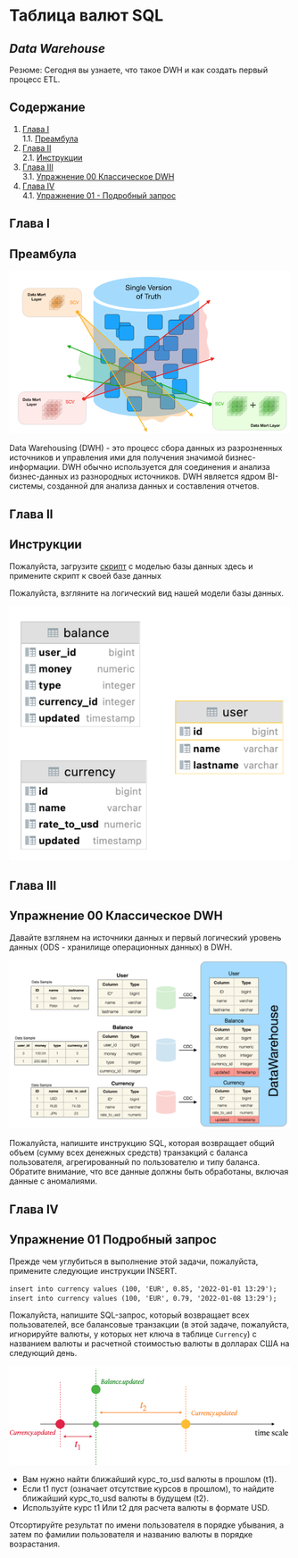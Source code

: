 # Таблица валют SQL

## _Data Warehouse_

Резюме: Сегодня вы узнаете, что такое DWH и как создать первый процесс ETL.

## Содержание

1. [Глава I](#глава-i) \
    1.1. [Преамбула](#преамбула)
2. [Глава II](#глава-ii) \
    2.1. [Инструкции](#инструкции)
3. [Глава III](#глава-iii) \
    3.1. [Упражнение 00 Классическое DWH](#упражнение-00-классическое-dwh)  
4. [Глава IV](#глава-iv) \
    4.1. [Упражнение 01 - Подробный запрос](#упражнение-01-подробный-запрос)  

## Глава I
## Преамбула

![T01_01](misc/images/DWH.png)

Data Warehousing (DWH) - это процесс сбора данных из разрозненных источников и управления ими для получения значимой бизнес-информации. DWH обычно используется для соединения и анализа бизнес-данных из разнородных источников. DWH является ядром BI-системы, созданной для анализа данных и составления отчетов.

## Глава II
## Инструкции

Пожалуйста, загрузите [скрипт](src/database/model.sql) с моделью базы данных здесь и примените скрипт к своей базе данных

Пожалуйста, взгляните на логический вид нашей модели базы данных.

![T01_06](misc/images/tables.png)

## Глава III
## Упражнение 00 Классическое DWH

Давайте взглянем на источники данных и первый логический уровень данных (ODS - хранилище операционных данных) в DWH.

![T01_06](misc/images/ODS.png)

Пожалуйста, напишите инструкцию SQL, которая возвращает общий объем (сумму всех денежных средств) транзакций с баланса пользователя, агрегированный по пользователю и типу баланса. Обратите внимание, что все данные должны быть обработаны, включая данные с аномалиями. 

## Глава IV
## Упражнение 01 Подробный запрос

Прежде чем углубиться в выполнение этой задачи, пожалуйста, примените следующие инструкции INSERT.

`insert into currency values (100, 'EUR', 0.85, '2022-01-01 13:29');`
`insert into currency values (100, 'EUR', 0.79, '2022-01-08 13:29');`

Пожалуйста, напишите SQL-запрос, который возвращает всех пользователей, все балансовые транзакции (в этой задаче, пожалуйста, игнорируйте валюты, у которых нет ключа в таблице `Currency`) с названием валюты и расчетной стоимостью валюты в долларах США на следующий день.

![T01_06](misc/images/currency.png)

- Вам нужно найти ближайший курс_то_usd валюты в прошлом (t1).
- Если t1 пуст (означает отсутствие курсов в прошлом), то найдите ближайший курс_то_usd валюты в будущем (t2).
- Используйте курс t1 Или t2 для расчета валюты в формате USD.

Отсортируйте результат по имени пользователя в порядке убывания, а затем по фамилии пользователя и названию валюты в порядке возрастания.

